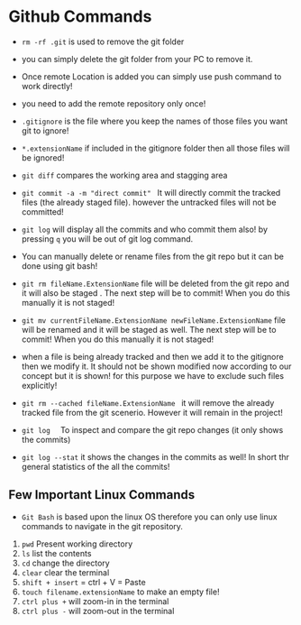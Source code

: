 # Github Commands
- `rm -rf .git` is used to remove the git folder
- you can simply delete the git folder from your PC to remove it.
- Once remote Location is added you can simply use push command to work directly!
- you need to add the remote repository only once!
- `.gitignore` is the file where you keep the names of those files you want git to ignore!
- `*.extensionName` if included in the gitignore folder then all those files will be ignored!
- `git diff` compares the working area and stagging area

- `git commit -a -m "direct commit" ` It will directly commit the tracked files (the already staged file). however the untracked files will not be committed!
- `git log` will display all the commits and who commit them also! by pressing `q` you will be out of git log command.
-  You can manually delete or rename files from the git repo but it can be done using git bash!
- `git rm fileName.ExtensionName` file will be deleted from the git repo and it will also be staged . The next step will be to commit! When you do this manually it is not staged!
- `git mv currentFileName.ExtensionName newFileName.ExtensionName` file will be renamed and it will be staged as well. The next step will be to commit! When you do this manually it is not staged!

- when a file is being already tracked and then we add it to the gitignore then we modify it. It should not be shown modified now according to our concept but it is shown! for this purpose we have to exclude such files explicitly!
- `git rm --cached fileName.ExtensionName ` it will remove the already tracked file from the git scenerio. However it will remain in the project!
- `git log  ` To inspect and compare the git repo changes  (it only shows the commits)
- `git log --stat` it shows the changes in the commits as well! In short thr general statistics of the all the commits!




## Few Important Linux Commands
- `Git Bash` is based upon the linux OS therefore you can only use linux commands to navigate in the git repository.
1. `pwd` Present working directory
2. `ls` list the contents 
3. `cd` change the directory
4. `clear` clear the terminal
5. `shift + insert` = ctrl + V = Paste
6. `touch filename.extensionName` to make an empty file!
7. `ctrl plus +` will zoom-in in the terminal
8. `ctrl plus -` will zoom-out in the terminal

